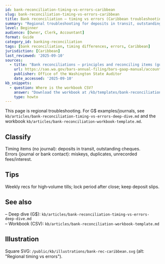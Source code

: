 ```yaml
---
id: bank-reconciliation-timing-vs-errors-caribbean
slug: bank-reconciliation-timing-vs-errors-caribbean
title: Bank reconciliation — timing vs errors (Caribbean troubleshooting)
summary: "Regional troubleshooting for deposits in transit, outstanding cheques, and error fixes. Cross-link to the G$ deep-dive and the workbook CSV template."
level: Beginner
audience: [Owner, Clerk, Accountant]
format: Guide
category_id: banking-reconciliation
tags: [bank reconciliation, timing differences, errors, Caribbean]
jurisdiction: [Caribbean]
last_reviewed: '2025-09-10'
sources:
  - title: "Bank reconciliations — principles and reconciling items (guidance)"
    url: https://sao.wa.gov/bars-annual-filing/bars-gaap-manual/accounting/accounting-principles-and-internal-control/bank-reconciliations
    publisher: Office of the Washington State Auditor
    date_accessed: '2025-09-10'
kb_snippets:
  - question: Where is the workbook CSV?
    answer: "Download the workbook at /kb/templates/bank-reconciliation-template.csv. For G$ examples and journals, see the deep dive."
    type: howto
---
```


This page is regional troubleshooting. For G$ examples/journals, see `kb/articles/bank-reconciliation-timing-vs-errors-deep-dive.md` and the workbook `kb/articles/bank-reconciliation-workbook-template.md`.

## Classify
Timing items (no journal): deposits in transit, outstanding cheques.  
Errors (journal or bank contact): miskeys, duplicates, unrecorded fees/interest.

## Tips
Weekly recs for high‑volume tills; lock period after close; keep deposit slips.

## See also
– Deep dive (G$): `kb/articles/bank-reconciliation-timing-vs-errors-deep-dive.md`  
– Workbook (CSV): `kb/articles/bank-reconciliation-workbook-template.md`

## Illustration
Square SVG: `/public/kb/illustrations/bank-rec-caribbean.svg` (alt: "Regional timing vs errors").

